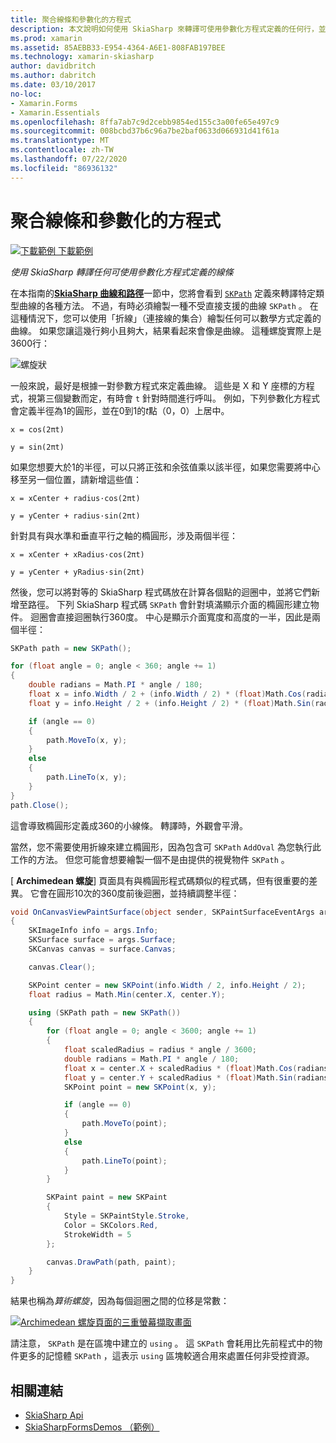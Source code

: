 ```yaml
---
title: 聚合線條和參數化的方程式
description: 本文說明如何使用 SkiaSharp 來轉譯可使用參數化方程式定義的任何行，並以範例程式碼示範這項操作。
ms.prod: xamarin
ms.assetid: 85AEBB33-E954-4364-A6E1-808FAB197BEE
ms.technology: xamarin-skiasharp
author: davidbritch
ms.author: dabritch
ms.date: 03/10/2017
no-loc:
- Xamarin.Forms
- Xamarin.Essentials
ms.openlocfilehash: 8ffa7ab7c9d2cebb9854ed155c3a00fe65e497c9
ms.sourcegitcommit: 008bcbd37b6c96a7be2baf0633d066931d41f61a
ms.translationtype: MT
ms.contentlocale: zh-TW
ms.lasthandoff: 07/22/2020
ms.locfileid: "86936132"
---
```

# <a name="polylines-and-parametric-equations"></a>聚合線條和參數化的方程式

[![下載範例](~/media/shared/download.png) 下載範例](https://docs.microsoft.com/samples/xamarin/xamarin-forms-samples/skiasharpforms-demos)

_使用 SkiaSharp 轉譯任何可使用參數化方程式定義的線條_

在本指南的[**SkiaSharp 曲線和路徑**](../curves/index.md)一節中，您將會看到 [`SKPath`](xref:SkiaSharp.SKPath) 定義來轉譯特定類型曲線的各種方法。 不過，有時必須繪製一種不受直接支援的曲線 `SKPath` 。 在這種情況下，您可以使用「折線」（連接線的集合）繪製任何可以數學方式定義的曲線。 如果您讓這幾行夠小且夠大，結果看起來會像是曲線。 這種螺旋實際上是3600行：

![螺旋狀](polylines-images/spiralexample.png)

一般來說，最好是根據一對參數方程式來定義曲線。 這些是 X 和 Y 座標的方程式，視第三個變數而定，有時會 `t` 針對時間進行呼叫。 例如，下列參數化方程式會定義半徑為1的圓形，並在0到1的*t*點（0，0）上居中。

`x = cos(2πt)`

`y = sin(2πt)`

 如果您想要大於1的半徑，可以只將正弦和余弦值乘以該半徑，如果您需要將中心移至另一個位置，請新增這些值：

`x = xCenter + radius·cos(2πt)`

`y = yCenter + radius·sin(2πt)`

針對具有與水準和垂直平行之軸的橢圓形，涉及兩個半徑：

`x = xCenter + xRadius·cos(2πt)`

`y = yCenter + yRadius·sin(2πt)`

然後，您可以將對等的 SkiaSharp 程式碼放在計算各個點的迴圈中，並將它們新增至路徑。 下列 SkiaSharp 程式碼 `SKPath` 會針對填滿顯示介面的橢圓形建立物件。 迴圈會直接迴圈執行360度。 中心是顯示介面寬度和高度的一半，因此是兩個半徑：

```csharp
SKPath path = new SKPath();

for (float angle = 0; angle < 360; angle += 1)
{
    double radians = Math.PI * angle / 180;
    float x = info.Width / 2 + (info.Width / 2) * (float)Math.Cos(radians);
    float y = info.Height / 2 + (info.Height / 2) * (float)Math.Sin(radians);

    if (angle == 0)
    {
        path.MoveTo(x, y);
    }
    else
    {
        path.LineTo(x, y);
    }
}
path.Close();
```

這會導致橢圓形定義成360的小線條。 轉譯時，外觀會平滑。

當然，您不需要使用折線來建立橢圓形，因為包含可 `SKPath` `AddOval` 為您執行此工作的方法。 但您可能會想要繪製一個不是由提供的視覺物件 `SKPath` 。

[ **Archimedean 螺旋**] 頁面具有與橢圓形程式碼類似的程式碼，但有很重要的差異。 它會在圓形10次的360度前後迴圈，並持續調整半徑：

```csharp
void OnCanvasViewPaintSurface(object sender, SKPaintSurfaceEventArgs args)
{
    SKImageInfo info = args.Info;
    SKSurface surface = args.Surface;
    SKCanvas canvas = surface.Canvas;

    canvas.Clear();

    SKPoint center = new SKPoint(info.Width / 2, info.Height / 2);
    float radius = Math.Min(center.X, center.Y);

    using (SKPath path = new SKPath())
    {
        for (float angle = 0; angle < 3600; angle += 1)
        {
            float scaledRadius = radius * angle / 3600;
            double radians = Math.PI * angle / 180;
            float x = center.X + scaledRadius * (float)Math.Cos(radians);
            float y = center.Y + scaledRadius * (float)Math.Sin(radians);
            SKPoint point = new SKPoint(x, y);

            if (angle == 0)
            {
                path.MoveTo(point);
            }
            else
            {
                path.LineTo(point);
            }
        }

        SKPaint paint = new SKPaint
        {
            Style = SKPaintStyle.Stroke,
            Color = SKColors.Red,
            StrokeWidth = 5
        };

        canvas.DrawPath(path, paint);
    }
}
```

結果也稱為*算術螺旋*，因為每個迴圈之間的位移是常數：

[![Archimedean 螺旋頁面的三重螢幕擷取畫面](polylines-images/archimedeanspiral-small.png)](polylines-images/archimedeanspiral-large.png#lightbox "Archimedean 螺旋頁面的三重螢幕擷取畫面")

請注意， `SKPath` 是在區塊中建立的 `using` 。 這 `SKPath` 會耗用比先前程式中的物件更多的記憶體 `SKPath` ，這表示 `using` 區塊較適合用來處置任何非受控資源。

## <a name="related-links"></a>相關連結

- [SkiaSharp Api](https://docs.microsoft.com/dotnet/api/skiasharp)
- [SkiaSharpFormsDemos （範例）](https://docs.microsoft.com/samples/xamarin/xamarin-forms-samples/skiasharpforms-demos)
